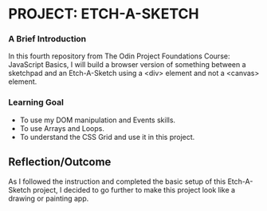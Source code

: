 # PROJECT: ETCH-A-SKETCH

### A Brief Introduction
In this fourth repository from The Odin Project Foundations Course: JavaScript Basics, I will build a browser version of something between a sketchpad and an Etch-A-Sketch using a \<div\> element and not a \<canvas\> element.


### Learning Goal
- To use my DOM manipulation and Events skills.
- To use Arrays and Loops.
- To understand the CSS Grid and use it in this project.


## Reflection/Outcome
As I followed the instruction and completed the basic setup of this Etch-A-Sketch project, I decided to go further to make this project look like a drawing or painting app.